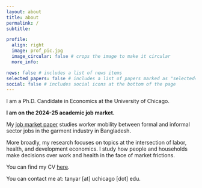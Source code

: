 ```yaml
---
layout: about
title: about
permalink: /
subtitle: 

profile:
  align: right
  image: prof_pic.jpg
  image_circular: false # crops the image to make it circular
  more_info: 

news: false # includes a list of news items
selected_papers: false # includes a list of papers marked as "selected={true}"
social: false # includes social icons at the bottom of the page
---
```




I am a Ph.D. Candidate in Economics at the University of Chicago. 

**I am on the 2024-25 academic job market.**

My [job market paper](https://www.tanyarajan.com/assets/pdf/Rajan_JMP_latest.pdf) studies worker mobility between formal and informal sector jobs in the garment industry in Bangladesh.

More broadly, my research focuses on topics at the intersection of labor, health, and development economics. I study how people and households make decisions over work and health in the face of market frictions. 

You can find my CV [here](https://www.tanyarajan.com/assets/pdf/Rajan_CV_latest.pdf).

You can contact me at: tanyar [at] uchicago [dot] edu.



